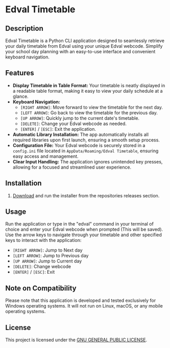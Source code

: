 # Edval Timetable

## Description

Edval Timetable is a Python CLI application designed to seamlessly retrieve your daily timetable from Edval using your unique Edval webcode. Simplify your school day planning with an easy-to-use interface and convenient keyboard navigation.

## Features

- **Display Timetable in Table Format:** Your timetable is neatly displayed in a readable table format, making it easy to view your daily schedule at a glance.
- **Keyboard Navigation:**
  - `[RIGHT ARROW]`: Move forward to view the timetable for the next day.
  - `[LEFT ARROW]`: Go back to view the timetable for the previous day.
  - `[UP ARROW]`: Quickly jump to the current date's timetable.
  - `[DELETE]`: Change your Edval webcode as needed.
  - `[ENTER]` / `[ESC]`: Exit the application.
- **Automatic Library Installation:** The app automatically installs all required libraries upon first launch, ensuring a smooth setup process.
- **Configuration File:** Your Edval webcode is securely stored in a `config.ini` file located in `AppData/Roaming/Edval Timetable`, ensuring easy access and management.
- **Clear Input Handling:** The application ignores unintended key presses, allowing for a focused and streamlined user experience.

## Installation

1. [Download](https://github.com/Skittlq/edval-timetable/releases/latest) and run the installer from the repositories releases section.

## Usage

Run the application or type in the "edval" command in your terminal of choice and enter your Edval webcode when prompted (This will be saved). Use the arrow keys to navigate through your timetable and other specified keys to interact with the application:

- `[RIGHT ARROW]`: Jump to Next day
- `[LEFT ARROW]`: Jump to Previous day
- `[UP ARROW]`: Jump to Current day
- `[DELETE]`: Change webcode
- `[ENTER]` / `[ESC]`: Exit

## Note on Compatibility

Please note that this application is developed and tested exclusively for Windows operating systems. It will not run on Linux, macOS, or any mobile operating systems.

## License

This project is licensed under the [GNU GENERAL PUBLIC LICENSE](LICENSE).
